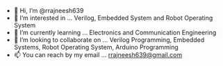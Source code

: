 - 👋 Hi, I’m @rrajneesh639
- 👀 I’m interested in ... Verilog, Embedded System and Robot Operating System 
- 🌱 I’m currently learning ... Electronics and Communication Engineering 
- 💞️ I’m looking to collaborate on ... Verilog Programming, Embedded Systems, Robot Operating System, Arduino Programming  
- 📫 You can reach by my email ... rrajneesh639@gmail.com

<!---
rrajneesh639/rrajneesh639 is a ✨ special ✨ repository because its `README.md` (this file) appears on your GitHub profile.
You can click the Preview link to take a look at your changes.
--->
